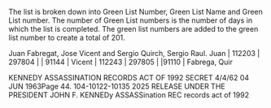 The list is broken down into Green List Number, Green List Name and Green List number. The number of Green List numbers is the number of days in which the list is completed. The green list numbers are added to the green list number to create a total of 201.

Juan Fabregat, Jose Vicent and Sergio Quirch, Sergio Raul. Juan | 112203 | 297804 | | 91144 | Vicent | 112243 | 297805 | |91110 | Fabrega, Quir

KENNEDY ASSASSINATION RECORDS ACT OF 1992 SECRET 4/4/62 04 JUN 1963Page 44. 104-10122-10135 2025 RELEASE UNDER THE PRESIDENT JOHN F. KENNEDy ASSASSination REC records act of 1992